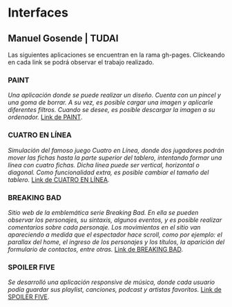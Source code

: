 # Interfaces

## Manuel Gosende | TUDAI

Las siguientes aplicaciones se encuentran en la rama gh-pages. Clickeando en cada link se podrá observar el trabajo realizado.

### PAINT
*Una aplicación donde se puede realizar un diseño. Cuenta con un pincel y una goma de borrar. A su vez, es posible cargar una imagen y aplicarle diferentes filtros.
Cuando se desee, es posible descargar la imagen a su ordenador.*
[Link de PAINT](https://manuelgosende.github.io/Interfaces/TP1/Entregable/).

### CUATRO EN LÍNEA
*Simulación del famoso juego Cuatro en Línea, donde dos jugadores podrán mover las fichas hasta la parte superior del tablero, intentando formar una línea con cuatro
fichas. Dicha línea puede ser vertical, horizontal o diagonal.
Como funcionalidad extra, es posible cambiar el tamaño del tablero.*
[Link de CUATRO EN LÍNEA](https://manuelgosende.github.io/Interfaces/TP2/Entregable/).

### BREAKING BAD
*Sitio web de la emblemática serie Breaking Bad. En ella se pueden observar los personajes, su sintaxis, algunos eventos, y es posible realizar comentarios sobre cada
personaje.
Los movimientos en el sitio van apareciendo a medida que el espectador hace scroll, como por ejemplo: el parallax del home, el ingreso de los personajes y los títulos,
la aparición del formulario de contactos, entre otras.*
[Link de BREAKING BAD](https://manuelgosende.github.io/Interfaces/TP3/Entregable/).

### SPOILER FIVE
*Se desarrolló una aplicación responsive de música, donde cada usuario podía guardar sus playlist, canciones, podcast y artistas favoritos.*
[Link de SPOILER FIVE](https://manuelgosende.github.io/Interfaces/TP5/).
